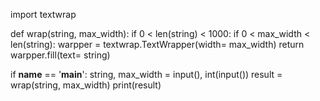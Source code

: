 import textwrap

def wrap(string, max_width):
    if 0 < len(string) < 1000:
        if 0 < max_width < len(string):
            warpper = textwrap.TextWrapper(width= max_width)
            return warpper.fill(text= string)

if __name__ == '__main__':
    string, max_width = input(), int(input())
    result = wrap(string, max_width)
    print(result)
